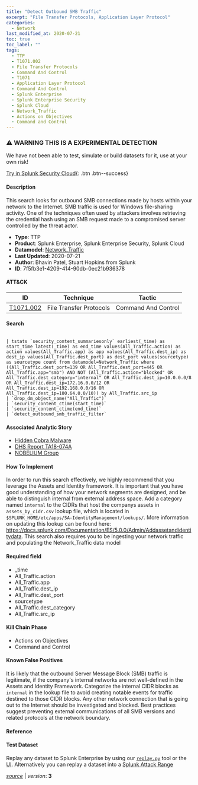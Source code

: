 ```yaml
---
title: "Detect Outbound SMB Traffic"
excerpt: "File Transfer Protocols, Application Layer Protocol"
categories:
  - Network
last_modified_at: 2020-07-21
toc: true
toc_label: ""
tags:
  - TTP
  - T1071.002
  - File Transfer Protocols
  - Command And Control
  - T1071
  - Application Layer Protocol
  - Command And Control
  - Splunk Enterprise
  - Splunk Enterprise Security
  - Splunk Cloud
  - Network_Traffic
  - Actions on Objectives
  - Command and Control
---
```


### ⚠️ WARNING THIS IS A EXPERIMENTAL DETECTION
We have not been able to test, simulate or build datasets for it, use at your own risk!


[Try in Splunk Security Cloud](https://www.splunk.com/en_us/cyber-security.html){: .btn .btn--success}

#### Description

This search looks for outbound SMB connections made by hosts within your network to the Internet. SMB traffic is used for Windows file-sharing activity. One of the techniques often used by attackers involves retrieving the credential hash using an SMB request made to a compromised server controlled by the threat actor.

- **Type**: TTP
- **Product**: Splunk Enterprise, Splunk Enterprise Security, Splunk Cloud
- **Datamodel**: [Network_Traffic](https://docs.splunk.com/Documentation/CIM/latest/User/NetworkTraffic)
- **Last Updated**: 2020-07-21
- **Author**: Bhavin Patel, Stuart Hopkins from Splunk
- **ID**: 7f5fb3e1-4209-414-90db-0ec21b936378


#### ATT&CK

| ID          | Technique   | Tactic         |
| ----------- | ----------- | -------------- |
| [T1071.002](https://attack.mitre.org/techniques/T1071/002/) | File Transfer Protocols | Command And Control || [T1071](https://attack.mitre.org/techniques/T1071/) | Application Layer Protocol | Command And Control |



#### Search

```

| tstats `security_content_summariesonly` earliest(_time) as start_time latest(_time) as end_time values(All_Traffic.action) as action values(All_Traffic.app) as app values(All_Traffic.dest_ip) as dest_ip values(All_Traffic.dest_port) as dest_port values(sourcetype) as sourcetype count from datamodel=Network_Traffic where ((All_Traffic.dest_port=139 OR All_Traffic.dest_port=445 OR All_Traffic.app="smb") AND NOT (All_Traffic.action="blocked" OR All_Traffic.dest_category="internal" OR All_Traffic.dest_ip=10.0.0.0/8 OR All_Traffic.dest_ip=172.16.0.0/12 OR All_Traffic.dest_ip=192.168.0.0/16 OR All_Traffic.dest_ip=100.64.0.0/10)) by All_Traffic.src_ip 
| `drop_dm_object_name("All_Traffic")` 
| `security_content_ctime(start_time)` 
| `security_content_ctime(end_time)` 
| `detect_outbound_smb_traffic_filter`
```

#### Associated Analytic Story
* [Hidden Cobra Malware](/stories/hidden_cobra_malware)
* [DHS Report TA18-074A](/stories/dhs_report_ta18-074a)
* [NOBELIUM Group](/stories/nobelium_group)


#### How To Implement
In order to run this search effectively, we highly recommend that you leverage the Assets and Identity framework. It is important that you have good understanding of how your network segments are designed, and be able to distinguish internal from external address space. Add a category named `internal` to the CIDRs that host the companys assets in `assets_by_cidr.csv` lookup file, which is located in `$SPLUNK_HOME/etc/apps/SA-IdentityManagement/lookups/`. More information on updating this lookup can be found here: https://docs.splunk.com/Documentation/ES/5.0.0/Admin/Addassetandidentitydata. This search also requires you to be ingesting your network traffic and populating the Network_Traffic data model

#### Required field
* _time
* All_Traffic.action
* All_Traffic.app
* All_Traffic.dest_ip
* All_Traffic.dest_port
* sourcetype
* All_Traffic.dest_category
* All_Traffic.src_ip


#### Kill Chain Phase
* Actions on Objectives
* Command and Control


#### Known False Positives
It is likely that the outbound Server Message Block (SMB) traffic is legitimate, if the company&#39;s internal networks are not well-defined in the Assets and Identity Framework. Categorize the internal CIDR blocks as `internal` in the lookup file to avoid creating notable events for traffic destined to those CIDR blocks. Any other network connection that is going out to the Internet should be investigated and blocked. Best practices suggest preventing external communications of all SMB versions and related protocols at the network boundary.





#### Reference


#### Test Dataset
Replay any dataset to Splunk Enterprise by using our [`replay.py`](https://github.com/splunk/attack_data#using-replaypy) tool or the [UI](https://github.com/splunk/attack_data#using-ui).
Alternatively you can replay a dataset into a [Splunk Attack Range](https://github.com/splunk/attack_range#replay-dumps-into-attack-range-splunk-server)




[*source*](https://github.com/splunk/security_content/tree/develop/detections/experimental/network/detect_outbound_smb_traffic.yml) \| *version*: **3**